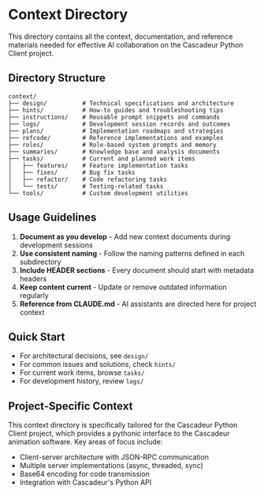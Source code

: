 # Context Directory

This directory contains all the context, documentation, and reference materials needed for effective AI collaboration on the Cascadeur Python Client project.

## Directory Structure

```
context/
├── design/          # Technical specifications and architecture
├── hints/           # How-to guides and troubleshooting tips
├── instructions/    # Reusable prompt snippets and commands
├── logs/            # Development session records and outcomes
├── plans/           # Implementation roadmaps and strategies
├── refcode/         # Reference implementations and examples
├── roles/           # Role-based system prompts and memory
├── summaries/       # Knowledge base and analysis documents
├── tasks/           # Current and planned work items
│   ├── features/    # Feature implementation tasks
│   ├── fixes/       # Bug fix tasks
│   ├── refactor/    # Code refactoring tasks
│   └── tests/       # Testing-related tasks
└── tools/           # Custom development utilities
```

## Usage Guidelines

1. **Document as you develop** - Add new context documents during development sessions
2. **Use consistent naming** - Follow the naming patterns defined in each subdirectory
3. **Include HEADER sections** - Every document should start with metadata headers
4. **Keep content current** - Update or remove outdated information regularly
5. **Reference from CLAUDE.md** - AI assistants are directed here for project context

## Quick Start

- For architectural decisions, see `design/`
- For common issues and solutions, check `hints/`
- For current work items, browse `tasks/`
- For development history, review `logs/`

## Project-Specific Context

This context directory is specifically tailored for the Cascadeur Python Client project, which provides a pythonic interface to the Cascadeur animation software. Key areas of focus include:

- Client-server architecture with JSON-RPC communication
- Multiple server implementations (async, threaded, sync)
- Base64 encoding for code transmission
- Integration with Cascadeur's Python API